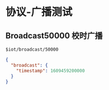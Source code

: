# 协议-广播测试

## Broadcast50000 校时广播

`$iot/broadcast/50000`

```json
{
  "broadcast": {
    "timestamp": 1609459200000
  }
}
```
